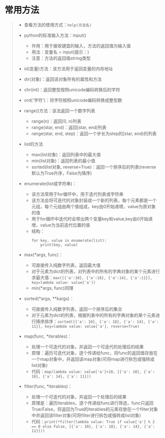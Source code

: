 # 常用方法
>* 查看方法的使用方式：```help(方法名)```
>
>
>* python的标准输入方法：input()
>   * 作用：用于接收键盘的输入，方法的返回值为输入值
>   * 用法：变量名 = input(提示：)
>   * 注意：方法的返回值string类型
>
>
>* id(变量)方法：该方法用于返回变量的内存地址
>
>
>* dir(对象)：返回该对象所有的属性和方法    
>
>
>* chr(int)：返回整型按照unicode编码转换后的字符
>
>
>* ord('字符')：将字符按照unicode编码转换成整型数
>
>
>* range()方法：该法返回一个数字列表
>   * range(n)：返回[0, n)列表
>   * range(star, end)：返回[star, end)列表
>   * range(star, end, step)：返回一个步长为step的[star, end)的列表
>
>
>* list的方法
>   * max(list对象)：返回列表中的最大值
>   * min(list对象)：返回列表的最小值
>   * sorted(list对象, reverse=True)：返回一个排序后的列表(reverse默认为True升序，False为降序)
>
>
>* enumerate(list或字符串)：
>   * 该方法常用于for循环中，用于迭代列表或字符串
>   * 该方法会将可迭代的对象封装成一个新的列表，每个元素都是一个元组，每个元组由两个值组成，key由0开始递增，value为原对象的值
>   * 用于for循环中迭代时会带出两个变量key和value,key由0开始递增，value为当前迭代位置的值
>   * 结构：
>       ```
>       for key, value in enumerate(list):
>           print(key, value)
>       ```
>
>
>* max(*args, func)：
>   * 可直接传入纯数字列表，返回最大值
>   * 对于元素为dict的列表，对列表中的所有的字典对象的某个元素进行求最大值：```max([{'a':10}, {'a':18}, {'a':14}, {'a':11}], key=lambda value: value['a'])```
>   * min(*args, func)同理
>
>
>* sorted(*args, **kargs)：
>   * 可直接传入纯数字列表，返回一个排序后的集合
>   * 对于元素为dict的列表，根据列表中的所有的字典对象的某个元素进行降序排序：```sorted([{'a': 10}, {'a': 18}, {'a': 14}, {'a': 11}], key=lambda value: value['a'], reverse=True)```
>
>
>* map(func, *iterables)：
>   * 处理一个可迭代的对象，并返回一个可迭代的处理后的结果
>   * 原理：遍历可迭代对象，逐个传递给func，将func的返回值存放在一个map对象中，并返回该map对象(可将map进行拆包或强转成list对象)
>   * 代码：```map(lambda value: value['a']+10, [{'a': 10}, {'a': 18}, {'a': 14}, {'a': 11}])```
>
>
>* filter(func, *iterables)：
>   * 处理一个可迭代的对象，并返回一个处理后的结果
>   * 原理是：遍历iterables，逐个传递给func进行筛选，func只返回True/False，将返回为True的iterables的元素存放在一个filter对象中并返回该filter对象(可将filter进行拆包或强转成list对象)
>   * 代码：```print(*filter(lambda value: True if value['a'] % 2 == 0 else False, [{'a': 10}, {'a': 18}, {'a': 14}, {'a': 11}]))```
>
>
